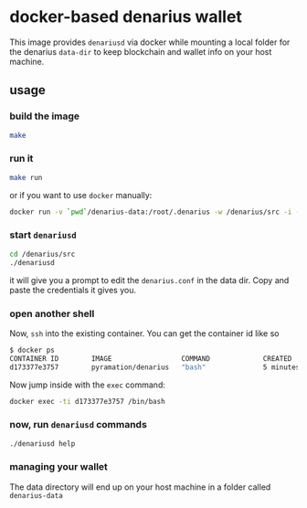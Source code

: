 # docker-based denarius wallet

This image provides `denariusd` via docker while mounting a local folder for the denarius `data-dir` to keep blockchain and wallet info on your host machine.

## usage

### build the image

```sh
make
```

### run it

```sh
make run
```

or if you want to use `docker` manually:

```sh
docker run -v `pwd`/denarius-data:/root/.denarius -w /denarius/src -i -t pyramation/denarius bash
```

### start `denariusd`

```sh
cd /denarius/src
./denariusd
```

it will give you a prompt to edit the `denarius.conf` in the data dir. Copy and paste the credentials it gives you.


### open another shell

Now, `ssh` into the existing container. You can get the container id like so

```sh
$ docker ps
CONTAINER ID        IMAGE                 COMMAND             CREATED             STATUS              PORTS               NAMES
d173377e3757        pyramation/denarius   "bash"              5 minutes ago       Up 5 minutes                            dazzling_booth
```

Now jump inside with the `exec` command:

```sh
docker exec -ti d173377e3757 /bin/bash
```

### now, run `denariusd` commands

```sh
./denariusd help
```

### managing your wallet

The data directory will end up on your host machine in a folder called `denarius-data`
